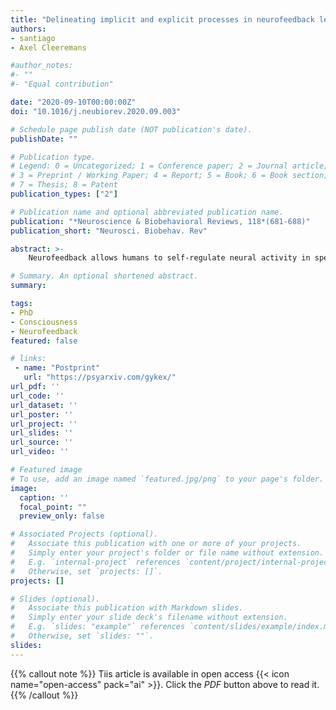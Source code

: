 ```yaml
---
title: "Delineating implicit and explicit processes in neurofeedback learning"
authors:
- santiago
- Axel Cleeremans

#author_notes:
#- ""
#- "Equal contribution"

date: "2020-09-10T00:00:00Z"
doi: "10.1016/j.neubiorev.2020.09.003"

# Schedule page publish date (NOT publication's date).
publishDate: ""

# Publication type.
# Legend: 0 = Uncategorized; 1 = Conference paper; 2 = Journal article;
# 3 = Preprint / Working Paper; 4 = Report; 5 = Book; 6 = Book section;
# 7 = Thesis; 8 = Patent
publication_types: ["2"]

# Publication name and optional abbreviated publication name.
publication: "*Neuroscience & Biobehavioral Reviews, 118*(681-688)"
publication_short: "Neurosci. Biobehav. Rev"

abstract: >-
    Neurofeedback allows humans to self-regulate neural activity in specific brain regions and is considered a promising tool for psychiatric interventions. Recently, methods have been developed to use neurofeedback implicitly, prompting a theoretical debate on the role of awareness in neurofeedback learning. We offer a critical review of the role of awareness in neurofeedback learning, with a special focus on recently developed neurofeedback paradigms. We detail differences in instructions and propose a fine-grained categorization of tasks based on the degree of involvement of explicit and implicit processes. Finally, we review the methods used to measure awareness in neurofeedback and propose new candidate measures. We conclude that explicit processes cannot be eschewed in most current implicit tasks that have explicit goals, and suggest ways in which awareness could be better measured in the future. Investigating awareness during learning will help understand the learning mechanisms underlying neurofeedback learning and will help shape future tasks.

# Summary. An optional shortened abstract.
summary:

tags:
- PhD
- Consciousness
- Neurofeedback
featured: false

# links:
 - name: "Postprint"
   url: "https://psyarxiv.com/gykex/"
url_pdf: ''
url_code: ''
url_dataset: ''
url_poster: ''
url_project: ''
url_slides: ''
url_source: ''
url_video: ''

# Featured image
# To use, add an image named `featured.jpg/png` to your page's folder. 
image:
  caption: ''
  focal_point: ""
  preview_only: false

# Associated Projects (optional).
#   Associate this publication with one or more of your projects.
#   Simply enter your project's folder or file name without extension.
#   E.g. `internal-project` references `content/project/internal-project/index.md`.
#   Otherwise, set `projects: []`.
projects: []

# Slides (optional).
#   Associate this publication with Markdown slides.
#   Simply enter your slide deck's filename without extension.
#   E.g. `slides: "example"` references `content/slides/example/index.md`.
#   Otherwise, set `slides: ""`.
slides:
---
```


{{% callout note %}}
Tiis article is available in open access {{< icon name="open-access" pack="ai" >}}. Click the *PDF* button above to read it.
{{% /callout %}}
